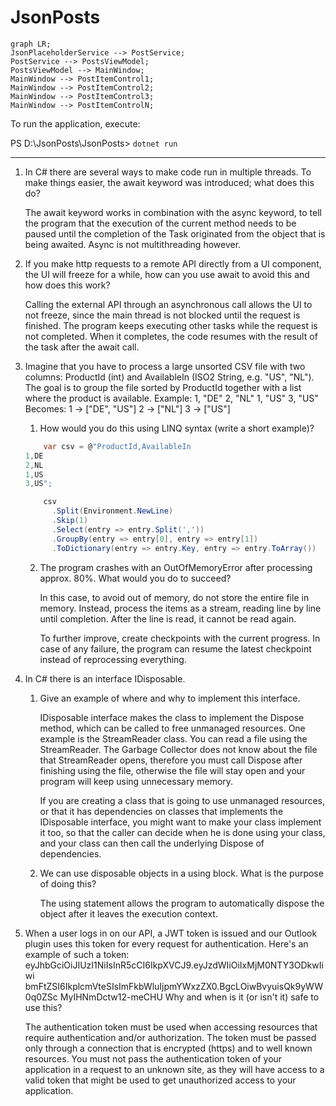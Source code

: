 # JsonPosts

```mermaid
graph LR;
JsonPlaceholderService --> PostService;
PostService --> PostsViewModel;
PostsViewModel --> MainWindow;
MainWindow --> PostItemControl1;
MainWindow --> PostItemControl2;
MainWindow --> PostItemControl3;
MainWindow --> PostItemControlN;
```

To run the application, execute:

PS D:\JsonPosts\JsonPosts> `dotnet run`

--- 

1. In C# there are several ways to make code run in multiple threads. To make things easier, the await keyword was introduced; what does this do?

	The await keyword works in combination with the async keyword, to tell the program that the execution of the current method 
	needs to be paused until the completion of the Task originated from the object that is being awaited. Async is not multithreading however.


2. If you make http requests to a remote API directly from a UI component, the UI will freeze for a while, how can you use await to avoid this and how 
does this work?

	Calling the external API through an asynchronous call allows the UI to not freeze, since the main thread is not blocked until the request is finished.
	The program keeps executing other tasks while the request is not completed. When it completes, the code resumes with the result of the task after the await call.


3. Imagine that you have to process a large unsorted CSV file with two columns: ProductId (int) and AvailableIn (ISO2 String, e.g. "US", "NL"). The goal is 
to group the file sorted by ProductId together with a list where the product is available. Example: 1, "DE" 2, "NL" 1, "US" 3, "US" Becomes: 1 -> ["DE", "US"] 2 
-> ["NL"] 3 -> ["US"]
	1. How would you do this using LINQ syntax (write a short example)?
	```cs
		var csv = @"ProductId,AvailableIn
	1,DE
	2,NL
	1,US
	3,US";

		csv
		  .Split(Environment.NewLine)
		  .Skip(1)
		  .Select(entry => entry.Split(','))
		  .GroupBy(entry => entry[0], entry => entry[1])
		  .ToDictionary(entry => entry.Key, entry => entry.ToArray())
	```

	2. The program crashes with an OutOfMemoryError after processing approx. 80%. What would you do to succeed?

		In this case, to avoid out of memory, do not store the entire file in memory. Instead, process the items as a stream, reading
		line by line until completion. After the line is read, it cannot be read again.

		To further improve, create checkpoints with the current progress. In case of any failure, the program can resume the latest checkpoint
		instead of reprocessing everything.


4. In C# there is an interface IDisposable.
	1. Give an example of where and why to implement this interface.

		IDisposable interface makes the class to implement the Dispose method, which can be called to free unmanaged resources. One example is 
		the StreamReader class. You can read a file using the StreamReader. The Garbage Collector does not know about the file that StreamReader opens,
		therefore you must call Dispose after finishing using the file, otherwise the file will stay open and your program will keep using unnecessary memory.

		If you are creating a class that is going to use unmanaged resources, or that it has dependencies on classes that implements the IDisposable interface,
		you might want to make your class implement it too, so that the caller can decide when he is done using your class, and your class can then call the underlying Dispose of dependencies.


	2. We can use disposable objects in a using block. What is the purpose of doing this?

		The using statement allows the program to automatically dispose the object after it leaves the execution context.


5. When a user logs in on our API, a JWT token is issued and our Outlook plugin uses this token for every request for authentication. Here's an example of 
such a token: 
eyJhbGciOiJIUzI1NiIsInR5cCI6IkpXVCJ9.eyJzdWIiOiIxMjM0NTY3ODkwIiwi 
bmFtZSI6IkplcmVteSIsImFkbWluIjpmYWxzZX0.BgcLOiwBvyuisQk9yWW0q0ZSc MyIHNmDctw12-meCHU
Why and when is it (or isn't it) safe to use this?

	The authentication token must be used when accessing resources that require authentication and/or authorization. The token must be passed only
	through a connection that is encrypted (https) and to well known resources. You must not pass the authentication token of your application in a 
	request to an unknown site, as they will have access to a valid token that might be used to get unauthorized access to your application.
